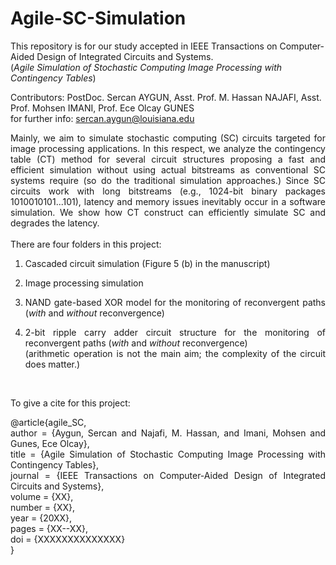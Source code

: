 # Agile-SC-Simulation

This repository is for our study accepted in IEEE Transactions on Computer-Aided Design of Integrated Circuits and Systems. <br />
(*Agile Simulation of Stochastic Computing Image Processing with Contingency Tables*)

Contributors: PostDoc. Sercan AYGUN, Asst. Prof. M. Hassan NAJAFI, Asst. Prof. Mohsen IMANI, Prof. Ece Olcay GUNES <br />
for further info: sercan.aygun@louisiana.edu

<div align="justify"> Mainly, we aim to simulate stochastic computing (SC) circuits targeted for image processing applications. In this respect, we analyze the contingency table (CT) method for several circuit structures proposing a fast and efficient simulation without using actual bitstreams as conventional SC systems require (so do the traditional simulation approaches.) Since SC circuits work with long bitstreams (e.g., 1024-bit binary packages 1010010101...101), latency and memory issues inevitably occur in a software simulation. We show how CT construct can efficiently simulate SC and degrades the latency. <div align="justify">
<br />
There are four folders in this project:
  
1. Cascaded circuit simulation (Figure 5 (b) in the manuscript)

2. Image processing simulation <br />
  
3. NAND gate-based XOR model for the monitoring of reconvergent paths (*with* and *without* reconvergence) <br />
  
4. 2-bit ripple carry adder circuit structure for the monitoring of reconvergent paths (*with* and *without* reconvergence) <br />
   (arithmetic operation is not the main aim; the complexity of the circuit does matter.) <br />

<br />
  
To give a cite for this project:

@article{agile_SC, <br />
 author = {Aygun, Sercan and Najafi, M. Hassan, and Imani, Mohsen and Gunes, Ece Olcay}, <br />
 title = {Agile Simulation of Stochastic Computing Image Processing with Contingency Tables}, <br />
 journal = {IEEE Transactions on Computer-Aided Design of Integrated Circuits and Systems}, <br />
 volume = {XX}, <br />
 number = {XX}, <br />
 year = {20XX}, <br />
 pages = {XX--XX}, <br />
 doi = {XXXXXXXXXXXXXX} <br />
}
